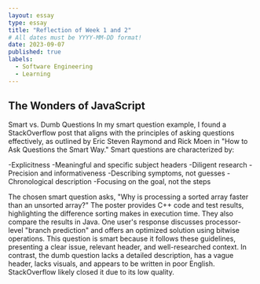 ```yaml
---
layout: essay
type: essay
title: "Reflection of Week 1 and 2"
# All dates must be YYYY-MM-DD format!
date: 2023-09-07
published: true
labels:
  - Software Engineering
  - Learning
---
```



## The Wonders of JavaScript

Smart vs. Dumb Questions
In my smart question example, I found a StackOverflow post that aligns with the principles of asking questions effectively, as outlined by Eric Steven Raymond and Rick Moen in "How to Ask Questions the Smart Way." Smart questions are characterized by:

-Explicitness
-Meaningful and specific subject headers
-Diligent research
-Precision and informativeness
-Describing symptoms, not guesses
-Chronological description
-Focusing on the goal, not the steps

The chosen smart question asks, "Why is processing a sorted array faster than an unsorted array?" The poster provides C++ code and test results, highlighting the difference sorting makes in execution time. They also compare the results in Java. One user's response discusses processor-level "branch prediction" and offers an optimized solution using bitwise operations.
This question is smart because it follows these guidelines, presenting a clear issue, relevant header, and well-researched context.
In contrast, the dumb question lacks a detailed description, has a vague header, lacks visuals, and appears to be written in poor English. StackOverflow likely closed it due to its low quality.
